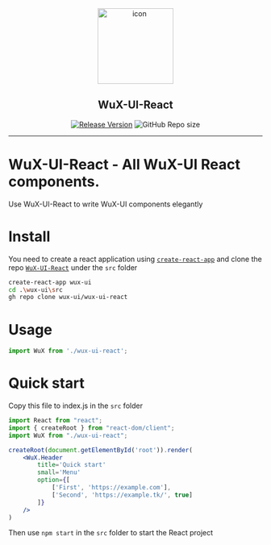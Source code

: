 <div align="center">

<div>
<img src="https://react.wux-ui.tk/icon.svg" width="150px" height="150px" alt="icon" title="WuX-UI for React.js" />
<h2>WuX-UI-React</h2>
</div>

[![Release Version](https://shields.io/github/v/release/wux-ui/wux-ui-react?color=78aeff)](https://github.com/wux-ui/wux-ui-react/releases/latest)
![GitHub Repo size](https://shields.io/github/repo-size/wux-ui/wux-ui-react?color=78aeff)

</div>

---

# WuX-UI-React - All WuX-UI React components.

Use WuX-UI-React to write WuX-UI components elegantly

# Install

You need to create a react application using [`create-react-app`](https://github.com/facebook/create-react-app) and clone the repo [`WuX-UI-React`](https://github.com/wux-ui/wux-ui-react) under the `src` folder
```sh
create-react-app wux-ui
cd .\wux-ui\src
gh repo clone wux-ui/wux-ui-react
```

# Usage

```jsx
import WuX from './wux-ui-react';
```

# Quick start

Copy this file to index.js in the `src` folder

```jsx
import React from "react";
import { createRoot } from "react-dom/client";
import WuX from "./wux-ui-react";

createRoot(document.getElementById('root')).render(
    <WuX.Header
        title='Quick start'
        small='Menu'
        option={[
            ['First', 'https://example.com'],
            ['Second', 'https://example.tk/', true]
        ]}
    />
)
```

Then use `npm start` in the `src` folder to start the React project
